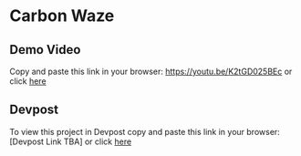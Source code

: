 # Carbon Waze

## Demo Video
Copy and paste this link in your browser: https://youtu.be/K2tGD025BEc or click <a href="https://youtu.be/K2tGD025BEc">here</a>

## Devpost
To view this project in Devpost copy and paste this link in your browser: [Devpost Link TBA] or click <a href="#">here</a>
